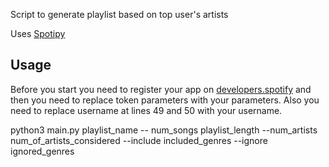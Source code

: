 Script to generate playlist based on top user's artists

Uses [Spotipy](https://github.com/plamere/spotipy)

## Usage
Before you start you need to register your app on [developers.spotify](https://developer.spotify.com/dashboard/)
and then you need to replace token parameters with your parameters.
Also you need to replace username at lines 49 and 50 with your username.

python3 main.py playlist_name -- num_songs playlist_length --num_artists num_of_artists_considered --include included_genres --ignore ignored_genres
